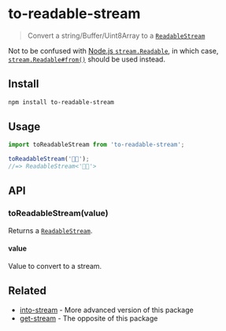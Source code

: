 # to-readable-stream

> Convert a string/Buffer/Uint8Array to a [`ReadableStream`](https://developer.mozilla.org/en-US/docs/Web/API/ReadableStream)

Not to be confused with [Node.js `stream.Readable`](https://nodejs.org/api/stream.html#stream_class_stream_readable), in which case, [`stream.Readable#from()`](https://nodejs.org/api/stream.html#stream_stream_readable_from_iterable_options) should be used instead.

## Install

```sh
npm install to-readable-stream
```

## Usage

```js
import toReadableStream from 'to-readable-stream';

toReadableStream('🦄🌈');
//=> ReadableStream<'🦄🌈'>
```

## API

### toReadableStream(value)

Returns a [`ReadableStream`](https://nodejs.org/api/webstreams.html#webstreams_class_readablestream).

#### value

Value to convert to a stream.

## Related

- [into-stream](https://github.com/sindresorhus/into-stream) - More advanced version of this package
- [get-stream](https://github.com/sindresorhus/get-stream) - The opposite of this package
